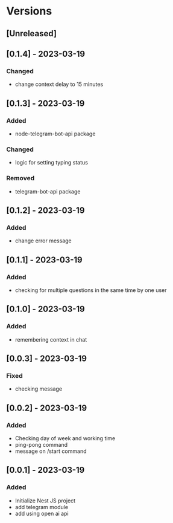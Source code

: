 # Versions

## [Unreleased]

## [0.1.4] - 2023-03-19
### Changed
- change context delay to 15 minutes

## [0.1.3] - 2023-03-19
### Added
- node-telegram-bot-api package
### Changed
- logic for setting typing status
### Removed
- telegram-bot-api package

## [0.1.2] - 2023-03-19
### Added
- change error message

## [0.1.1] - 2023-03-19
### Added
- checking for multiple questions in the same time by one user

## [0.1.0] - 2023-03-19
### Added
- remembering context in chat

## [0.0.3] - 2023-03-19
### Fixed
- checking message

## [0.0.2] - 2023-03-19
### Added
- Checking day of week and working time
- ping-pong command
- message on /start command

## [0.0.1] - 2023-03-19
### Added
- Initialize Nest JS project
- add telegram module
- add using open ai api
